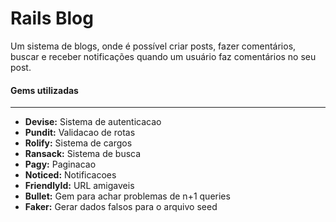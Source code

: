 # Rails Blog

Um sistema de blogs, onde é possível criar posts, fazer comentários, buscar e receber notificações quando um usuário faz comentários no seu post.

#### Gems utilizadas

------

- **Devise:** Sistema de autenticacao
- **Pundit:** Validacao de rotas
- **Rolify:** Sistema de cargos
- **Ransack:** Sistema de busca
- **Pagy:** Paginacao
- **Noticed:** Notificacoes
- **FriendlyId:** URL amigaveis
- **Bullet:**  Gem para achar problemas de n+1 queries
- **Faker:** Gerar dados falsos para o arquivo seed

